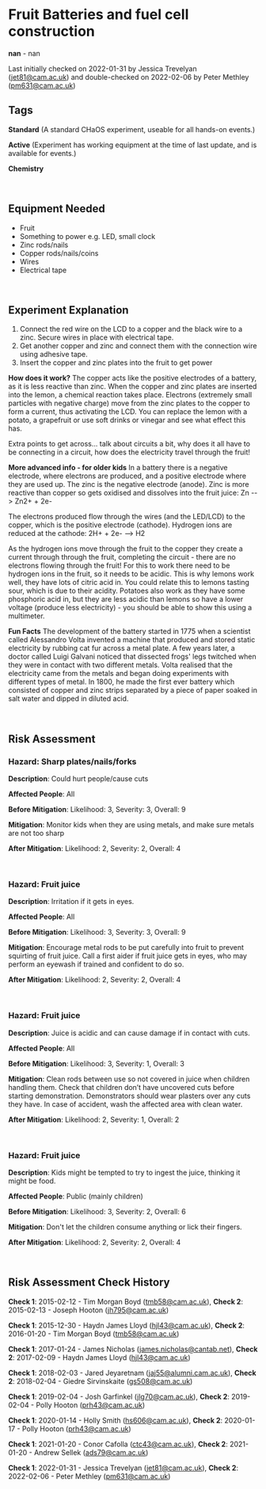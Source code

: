 # Fruit Batteries and fuel cell construction 

**nan** - nan

Last initially checked on 2022-01-31 by Jessica Trevelyan (jet81@cam.ac.uk) and double-checked on 2022-02-06 by Peter Methley (pm631@cam.ac.uk)

## Tags
<!--- Start Tags (DO NOT REMOVE THIS COMMENT) --->

**Standard** (A standard CHaOS experiment, useable for all hands-on events.)

**Active** (Experiment has working equipment at the time of last update, and is available for events.)

**Chemistry**
<!--- End Tags (DO NOT REMOVE THIS COMMENT) --->

<br/>

## Equipment Needed 
- Fruit
- Something to power e.g. LED, small clock
- Zinc rods/nails
- Copper rods/nails/coins
- Wires
- Electrical tape

<br/>

## Experiment Explanation 

1. Connect the red wire on the LCD to a copper and the black wire to a zinc. Secure wires in place with electrical tape.
2. Get another copper and zinc and connect them with the connection wire using adhesive tape. 
3. Insert the copper and zinc plates into the fruit to get power

**How does it work?** 
The copper acts like the positive electrodes of a battery, as it is less reactive than zinc. When the copper and zinc plates are inserted into the lemon, a chemical reaction takes place. Electrons (extremely small particles with negative charge) move from the zinc plates to the copper to form a current, thus activating the LCD. You can replace the lemon with a potato, a grapefruit or use soft drinks or vinegar and see what effect this has. 

Extra points to get across... talk about circuits a bit, why does it all have to be connecting in a circuit, how does the electricity travel through the fruit! 

**More advanced info - for older kids** 
In a battery there is a negative electrode, where electrons are produced, and a positive electrode where they are used up. The zinc is the negative electrode (anode). Zinc is more reactive than copper so gets oxidised and dissolves into the fruit juice:
Zn --> Zn2+ + 2e-

The electrons produced flow through the wires (and the LED/LCD) to the copper, which is the positive electrode (cathode). Hydrogen ions are reduced at the cathode:
2H+ + 2e- --> H2

As the hydrogen ions move through the fruit to the copper they create a current through through the fruit, completing the circuit - there are no electrons flowing through the fruit! For this to work there need to be hydrogen ions in the fruit, so it needs to be acidic. This is why lemons work well, they have lots of citric acid in. You could relate this to lemons tasting sour, which is due to their acidity. Potatoes also work as they have some phosphoric acid in, but they are less acidic than lemons so have a lower voltage (produce less electricity) - you should be able to show this using a multimeter.

**Fun Facts**
The development of the battery started in 1775 when a scientist called Alessandro Volta invented a machine that produced and stored static electricity by rubbing cat fur across a metal plate. A few years later, a doctor called Luigi Galvani noticed that dissected frogs' legs twitched when they were in contact with two different metals. Volta realised that the electricity came from the metals and began doing experiments with different types of metal. In 1800, he made the first ever battery which consisted of copper and zinc strips separated by a piece of paper soaked in salt water and dipped in diluted acid. 



<br/>

## Risk Assessment

### **Hazard**: Sharp plates/nails/forks

**Description**: Could hurt people/cause cuts

**Affected People**: All

**Before Mitigation**: Likelihood: 3, Severity: 3, Overall: 9

**Mitigation**: Monitor kids when they are using metals, and make sure metals are not too sharp

**After Mitigation**: Likelihood: 2, Severity: 2, Overall: 4

<br/>

### **Hazard**: Fruit juice

**Description**: Irritation if it gets in eyes.

**Affected People**: All

**Before Mitigation**: Likelihood: 3, Severity: 3, Overall: 9

**Mitigation**: Encourage metal rods to be put carefully into fruit to prevent squirting of fruit juice.
Call a first aider if fruit juice gets in eyes, who may perform an eyewash if trained and confident to do so.

**After Mitigation**: Likelihood: 2, Severity: 2, Overall: 4

<br/>

### **Hazard**: Fruit juice

**Description**: Juice is acidic and can cause damage if in contact with cuts.

**Affected People**: All

**Before Mitigation**: Likelihood: 3, Severity: 1, Overall: 3

**Mitigation**: Clean rods between use so not covered in juice when children handling them.
Check that children don’t have uncovered cuts before starting demonstration. 
Demonstrators should wear plasters over any cuts they have.
In case of accident, wash the affected area with clean water.

**After Mitigation**: Likelihood: 2, Severity: 1, Overall: 2

<br/>

### **Hazard**: Fruit juice

**Description**: Kids might be tempted to try to ingest the juice, thinking it might be food.

**Affected People**: Public (mainly children)

**Before Mitigation**: Likelihood: 3, Severity: 2, Overall: 6

**Mitigation**: Don't let the children consume anything or lick their fingers.

**After Mitigation**: Likelihood: 2, Severity: 2, Overall: 4

<br/>

## Risk Assessment Check History 

**Check 1**: 2015-02-12 - Tim Morgan Boyd (tmb58@cam.ac.uk), **Check 2**: 2015-02-13 - Joseph Hooton (jh795@cam.ac.uk)

**Check 1**: 2015-12-30 - Haydn James Lloyd (hjl43@cam.ac.uk), **Check 2**: 2016-01-20 - Tim Morgan Boyd (tmb58@cam.ac.uk)

**Check 1**: 2017-01-24 - James Nicholas (james.nicholas@cantab.net), **Check 2**: 2017-02-09 - Haydn James Lloyd (hjl43@cam.ac.uk)

**Check 1**: 2018-02-03 - Jared Jeyaretnam (jaj55@alumni.cam.ac.uk), **Check 2**: 2018-02-04 - Giedre Sirvinskaite (gs508@cam.ac.uk)

**Check 1**: 2019-02-04 - Josh Garfinkel (jlg70@cam.ac.uk), **Check 2**: 2019-02-04 - Polly Hooton (prh43@cam.ac.uk)

**Check 1**: 2020-01-14 - Holly Smith (hs606@cam.ac.uk), **Check 2**: 2020-01-17 - Polly Hooton (prh43@cam.ac.uk)

**Check 1**: 2021-01-20 - Conor Cafolla (ctc43@cam.ac.uk), **Check 2**: 2021-01-20 - Andrew Sellek (ads79@cam.ac.uk)

**Check 1**: 2022-01-31 - Jessica Trevelyan (jet81@cam.ac.uk), **Check 2**: 2022-02-06 - Peter Methley (pm631@cam.ac.uk)